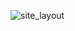 ![site_layout](https://user-images.githubusercontent.com/37231424/130116934-53a9fee6-1a3e-4829-903a-2793738ae998.png)
